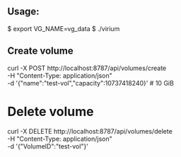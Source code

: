 ## Usage:

$ export VG_NAME=vg_data
$ ./virium

## Create volume
curl -X POST http://localhost:8787/api/volumes/create \
  -H "Content-Type: application/json" \
  -d '{"name":"test-vol","capacity":10737418240}' # 10 GiB

# Delete volume
curl -X DELETE http://localhost:8787/api/volumes/delete \
    -H "Content-Type: application/json" \
    -d '{"VolumeID":"test-vol"}'

